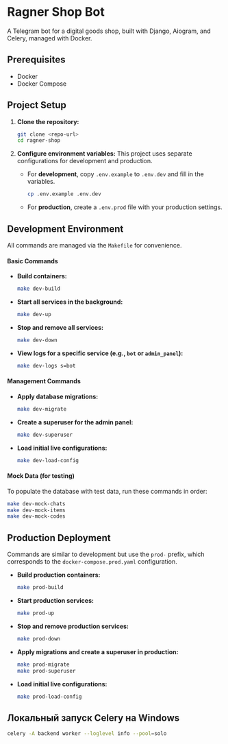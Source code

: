 # Ragner Shop Bot

A Telegram bot for a digital goods shop, built with Django, Aiogram, and Celery, managed with Docker.

## Prerequisites

-   Docker
-   Docker Compose

## Project Setup

1.  **Clone the repository:**
    ```bash
    git clone <repo-url>
    cd ragner-shop
    ```

2.  **Configure environment variables:**
    This project uses separate configurations for development and production.

    -   For **development**, copy `.env.example` to `.env.dev` and fill in the variables.
        ```bash
        cp .env.example .env.dev
        ```
    -   For **production**, create a `.env.prod` file with your production settings.

## Development Environment

All commands are managed via the `Makefile` for convenience.

#### Basic Commands

-   **Build containers:**
    ```bash
    make dev-build
    ```
-   **Start all services in the background:**
    ```bash
    make dev-up
    ```
-   **Stop and remove all services:**
    ```bash
    make dev-down
    ```
-   **View logs for a specific service (e.g., `bot` or `admin_panel`):**
    ```bash
    make dev-logs s=bot
    ```

#### Management Commands

-   **Apply database migrations:**
    ```bash
    make dev-migrate
    ```
-   **Create a superuser for the admin panel:**
    ```bash
    make dev-superuser
    ```
-   **Load initial live configurations:**
    ```bash
    make dev-load-config
    ```

#### Mock Data (for testing)

To populate the database with test data, run these commands in order:
```bash
make dev-mock-chats
make dev-mock-items
make dev-mock-codes
```

## Production Deployment

Commands are similar to development but use the `prod-` prefix, which corresponds to the `docker-compose.prod.yaml` configuration.

-   **Build production containers:**
    ```bash
    make prod-build
    ```
-   **Start production services:**
    ```bash
    make prod-up
    ```
-   **Stop and remove production services:**
    ```bash
    make prod-down
    ```
-   **Apply migrations and create a superuser in production:**
    ```bash
    make prod-migrate
    make prod-superuser
    ```
-   **Load initial live configurations:**
    ```bash
    make prod-load-config
    ```


## Локальный запуск Celery на Windows

```bash
celery -A backend worker --loglevel info --pool=solo
```